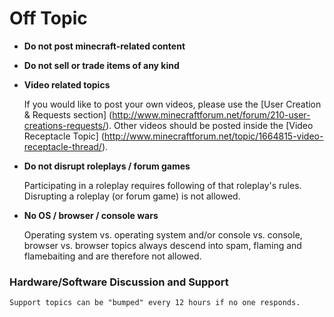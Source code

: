 # Off Topic

* __Do not post minecraft-related content__

* __Do not sell or trade items of any kind__
    
* __Video related topics__

    If you would like to post your own videos, please use the [User Creation & Requests section] (http://www.minecraftforum.net/forum/210-user-creations-requests/).
    Other videos should be posted inside the [Video Receptacle Topic] (http://www.minecraftforum.net/topic/1664815-video-receptacle-thread/).
    
* __Do not disrupt roleplays / forum games__

    Participating in a roleplay requires following of that roleplay's rules.
    Disrupting a roleplay (or forum game) is not allowed.
    
* __No OS / browser / console wars__

    Operating system vs. operating system and/or console vs. console, browser 
    vs. browser topics always descend into spam, flaming and flamebaiting and are 
    therefore not allowed.
    
### Hardware/Software Discussion and Support
    
    Support topics can be "bumped" every 12 hours if no one responds.
